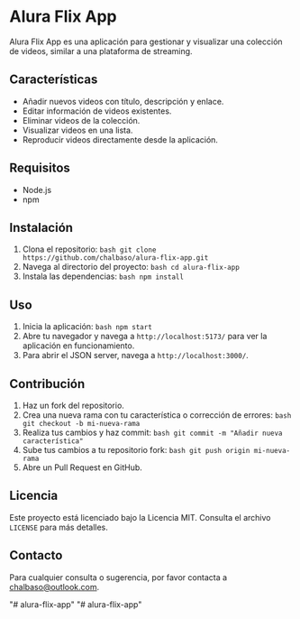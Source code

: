 # Alura Flix App

Alura Flix App es una aplicación para gestionar y visualizar una colección de videos, similar a una plataforma de streaming.

## Características

- Añadir nuevos videos con título, descripción y enlace.
- Editar información de videos existentes.
- Eliminar videos de la colección.
- Visualizar videos en una lista.
- Reproducir videos directamente desde la aplicación.

## Requisitos

- Node.js
- npm

## Instalación

1. Clona el repositorio:
        ```bash
        git clone https://github.com/chalbaso/alura-flix-app.git
        ```
2. Navega al directorio del proyecto:
        ```bash
        cd alura-flix-app
        ```
3. Instala las dependencias:
        ```bash
        npm install
        ```

## Uso

1. Inicia la aplicación:
        ```bash
        npm start
        ```
2. Abre tu navegador y navega a `http://localhost:5173/` para ver la aplicación en funcionamiento.
3. Para abrir el JSON server, navega a `http://localhost:3000/`.

## Contribución

1. Haz un fork del repositorio.
2. Crea una nueva rama con tu característica o corrección de errores:
        ```bash
        git checkout -b mi-nueva-rama
        ```
3. Realiza tus cambios y haz commit:
        ```bash
        git commit -m "Añadir nueva característica"
        ```
4. Sube tus cambios a tu repositorio fork:
        ```bash
        git push origin mi-nueva-rama
        ```
5. Abre un Pull Request en GitHub.

## Licencia

Este proyecto está licenciado bajo la Licencia MIT. Consulta el archivo `LICENSE` para más detalles.

## Contacto

Para cualquier consulta o sugerencia, por favor contacta a [chalbaso@outlook.com](mailto:chalbaso@outlook.com).

"# alura-flix-app" 
"# alura-flix-app" 
